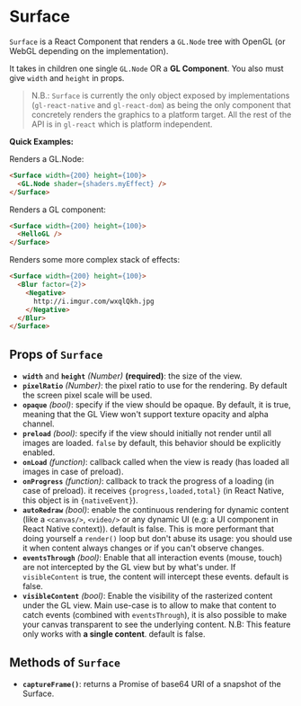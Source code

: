 # Surface

`Surface` is a React Component that renders a `GL.Node` tree with OpenGL (or WebGL depending on the implementation).

It takes in children one single `GL.Node` OR a **GL Component**. You also must give `width` and `height` in props.

> N.B.: `Surface` is currently the only object exposed by implementations (`gl-react-native` and `gl-react-dom`) as being the only component that concretely renders the graphics to a platform target. All the rest of the API is in `gl-react` which is platform independent.

**Quick Examples:**

Renders a GL.Node:

```html
<Surface width={200} height={100}>
  <GL.Node shader={shaders.myEffect} />
</Surface>
```

Renders a GL component:

```html
<Surface width={200} height={100}>
  <HelloGL />
</Surface>
```

Renders some more complex stack of effects:

```html
<Surface width={200} height={100}>
  <Blur factor={2}>
    <Negative>
      http://i.imgur.com/wxqlQkh.jpg
    </Negative>
  </Blur>
</Surface>
```


## Props of `Surface`

- **`width`** and **`height`** *(Number)* **(required)**: the size of the view.
- **`pixelRatio`** *(Number)*: the pixel ratio to use for the rendering. By default the screen pixel scale will be used.
- **`opaque`** *(bool)*: specify if the view should be opaque. By default, it is true, meaning that the GL View won't support texture opacity and alpha channel.
- **`preload`** *(bool)*: specify if the view should initially not render until all images are loaded. `false` by default, this behavior should be explicitly enabled.
- **`onLoad`** *(function)*: callback called when the view is ready (has loaded all images in case of preload).
- **`onProgress`** *(function)*: callback to track the progress of a loading (in case of preload). it receives `{progress,loaded,total}` (in React Native, this object is in `{nativeEvent}`).
- **`autoRedraw`** *(bool)*: enable the continuous rendering for dynamic content (like a `<canvas/>`, `<video/>` or any dynamic UI (e.g: a UI component in React Native context)). default is false. This is more performant that doing yourself a `render()` loop but don't abuse its usage: you should use it when content always changes or if you can't observe changes.
- **`eventsThrough`** *(bool)*: Enable that all interaction events (mouse, touch) are not intercepted by the GL view but by what's under. If `visibleContent` is true, the content will intercept these events. default is false.
- **`visibleContent`** *(bool)*: Enable the visibility of the rasterized content under the GL view. Main use-case is to allow to make that content to catch events (combined with `eventsThrough`), it is also possible to make your canvas transparent to see the underlying content. N.B: This feature only works with **a single content**. default is false.

## Methods of `Surface`

- **`captureFrame()`**: returns a Promise of base64 URI of a snapshot of the Surface.
